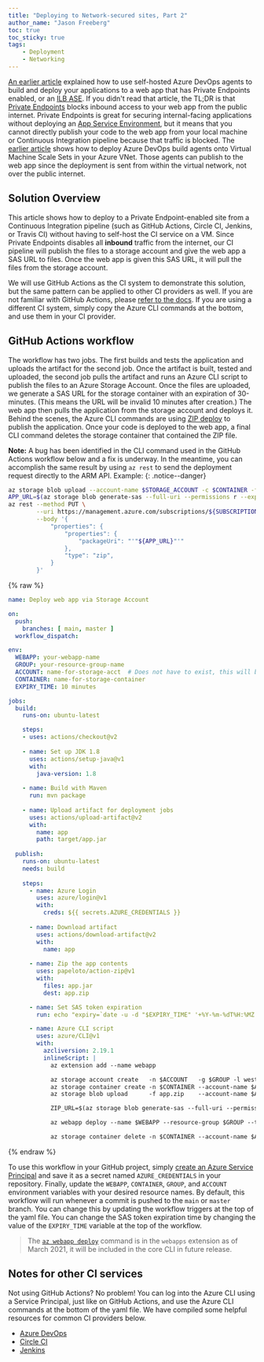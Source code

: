 ```yaml
---
title: "Deploying to Network-secured sites, Part 2"
author_name: "Jason Freeberg"
toc: true
toc_sticky: true
tags: 
    - Deployment
    - Networking
---
```


[An earlier article](https://azure.github.io/AppService/2021/01/04/deploying-to-network-secured-sites.html) explained how to use self-hosted Azure DevOps agents to build and deploy your applications to a web app that has Private Endpoints enabled, or an [ILB ASE](https://docs.microsoft.com/azure/app-service/environment/create-ilb-ase). If you didn't read that article, the TL;DR is that [Private Endpoints](https://azure.github.io/AppService/2020/10/06/private-endpoint-app-service-ga.html) blocks inbound access to your web app from the public internet. Private Endpoints is great for securing internal-facing applications without deploying an [App Service Environment](https://docs.microsoft.com/azure/app-service/environment/intro), but it means that you cannot directly publish your code to the web app from your local machine or Continuous Integration pipeline because that traffic is blocked. The [earlier article](https://azure.github.io/AppService/2021/01/04/deploying-to-network-secured-sites.html) shows how to deploy Azure DevOps build agents onto Virtual Machine Scale Sets in your Azure VNet. Those agents can publish to the web app since the deployment is sent from within the virtual network, not over the public internet.

## Solution Overview

This article shows how to deploy to a Private Endpoint-enabled site from a Continuous Integration pipeline (such as GitHub Actions, Circle CI, Jenkins, or Travis CI) without having to self-host the CI service on a VM. Since Private Endpoints disables all **inbound** traffic from the internet, our CI pipeline will publish the files to a storage account and give the web app a SAS URL to files. Once the web app is given this SAS URL, it will pull the files from the storage account.

We will use GitHub Actions as the CI system to demonstrate this solution, but the same pattern can be applied to other CI providers as well. If you are not familiar with GitHub Actions, please [refer to the docs](https://docs.github.com/en/actions). If you are using a different CI system, simply copy the Azure CLI commands at the bottom, and use them in your CI provider.

## GitHub Actions workflow

The workflow has two jobs. The first builds and tests the application and uploads the artifact for the second job. Once the artifact is built, tested and uploaded, the second job pulls the artifact and runs an Azure CLI script to publish the files to an Azure Storage Account. Once the files are uploaded, we generate a SAS URL for the storage container with an expiration of 30-minutes. (This means the URL will be invalid 10 minutes after creation.) The web app then pulls the application from the storage account and deploys it. Behind the scenes, the Azure CLI commands are using [ZIP deploy](https://docs.microsoft.com/azure/app-service/deploy-zip#deploy-zip-file-with-azure-cli) to publish the application. Once your code is deployed to the web app, a final CLI command deletes the storage container that contained the ZIP file.

**Note:** A bug has been identified in the CLI command used in the GitHub Actions workflow below and a fix is underway. In the meantime, you can accomplish the same result by using `az rest` to send the deployment request directly to the ARM API. Example:
{: .notice--danger}

```bash
az storage blob upload --account-name $STORAGE_ACCOUNT -c $CONTAINER -f ROOT.war
APP_URL=$(az storage blob generate-sas --full-uri --permissions r --expiry $EXPIRY --account-name $STORAGE_ACCOUNT -c $CONTAINER -n ROOT.war | xargs)
az rest --method PUT \
        --uri https://management.azure.com/subscriptions/${SUBSCRIPTION}/resourceGroups/${RESOURCE_GROUP}/providers/Microsoft.Web/sites/${WEBAPP}/extensions/onedeploy?api-version=2020-12-01 \
        --body '{ 
            "properties": { 
                "properties": {
                    "packageUri": "'"${APP_URL}"'"
                }, 
                "type": "zip",
            }
        }'
```

{% raw %}
```yaml
name: Deploy web app via Storage Account

on:
  push:
    branches: [ main, master ]
  workflow_dispatch:

env:
  WEBAPP: your-webapp-name
  GROUP: your-resource-group-name
  ACCOUNT: name-for-storage-acct  # Does not have to exist, this will be created for you
  CONTAINER: name-for-storage-container
  EXPIRY_TIME: 10 minutes

jobs:
  build:
    runs-on: ubuntu-latest

    steps:
    - uses: actions/checkout@v2
    
    - name: Set up JDK 1.8
      uses: actions/setup-java@v1
      with:
        java-version: 1.8
        
    - name: Build with Maven
      run: mvn package
      
    - name: Upload artifact for deployment jobs
      uses: actions/upload-artifact@v2
      with:
        name: app
        path: target/app.jar
  
  publish:
    runs-on: ubuntu-latest
    needs: build
    
    steps:
      - name: Azure Login
        uses: azure/login@v1
        with:
          creds: ${{ secrets.AZURE_CREDENTIALS }}
          
      - name: Download artifact
        uses: actions/download-artifact@v2
        with:
          name: app
      
      - name: Zip the app contents
        uses: papeloto/action-zip@v1
        with:
          files: app.jar
          dest: app.zip

      - name: Set SAS token expiration
        run: echo "expiry=`date -u -d "$EXPIRY_TIME" '+%Y-%m-%dT%H:%MZ'`" >> $GITHUB_ENV

      - name: Azure CLI script
        uses: azure/CLI@v1
        with:
          azcliversion: 2.19.1
          inlineScript: |
            az extension add --name webapp

            az storage account create   -n $ACCOUNT   -g $GROUP -l westus
            az storage container create -n $CONTAINER --account-name $ACCOUNT
            az storage blob upload      -f app.zip    --account-name $ACCOUNT -c $CONTAINER -n $ACCOUNT

            ZIP_URL=$(az storage blob generate-sas --full-uri --permissions r --expiry ${{ env.expiry }} --account-name $ACCOUNT -c $CONTAINER -n $ACCOUNT | xargs)

            az webapp deploy --name $WEBAPP --resource-group $GROUP --type zip --src-url  $ZIP_URL --async false

            az storage container delete -n $CONTAINER --account-name $ACCOUNT 
```
{% endraw %}

To use this workflow in your GitHub project, simply [create an Azure Service Principal](https://github.com/azure/login#configure-deployment-credentials) and save it as a secret named `AZURE_CREDENTIALS` in your repository. Finally, update the `WEBAPP`, `CONTAINER`, `GROUP`, and `ACCOUNT` environment variables with your desired resource names. By default, this workflow will run whenever a commit is pushed to the `main` or `master` branch. You can change this by updating the workflow triggers at the top of the yaml file. You can change the SAS token expiration time by changing the value of the `EXPIRY_TIME` variable at the top of the workflow.

> The [`az webapp deploy`](https://docs.microsoft.com/cli/azure/ext/webapp/webapp?view=azure-cli-latest#ext_webapp_az_webapp_deploy) command is in the `webapps` extension as of March 2021, it will be included in the core CLI in future release.

## Notes for other CI services

Not using GitHub Actions? No problem! You can log into the Azure CLI using a Service Principal, just like on GitHub Actions, and use the Azure CLI commands at the bottom of the yaml file. We have compiled some helpful resources for common CI providers below.

- [Azure DevOps](https://docs.microsoft.com/azure/devops/pipelines/tasks/deploy/azure-cli?view=azure-devops)
- [Circle CI](https://circleci.com/developer/orbs/orb/circleci/azure-cli)
- [Jenkins](https://plugins.jenkins.io/azure-cli/)
